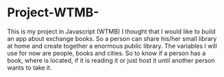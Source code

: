 # Project-WTMB-
This is my project in Javascript (WTMB) 
I thought that I would like to build an app about exchange books. So a person can share his/her small library at home and create together a enormous public library. The variables I will use for now are people, books and cities. So to know if a person has a book, where is located, if it is reading it or just host it until another person wants to take it. 
